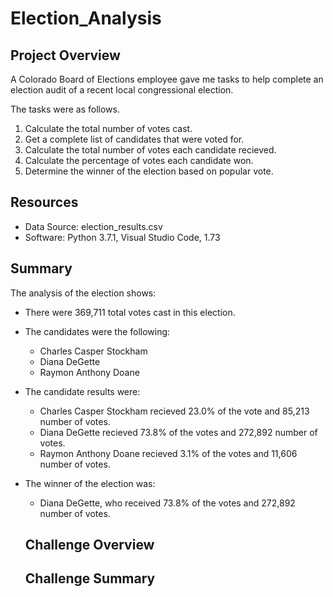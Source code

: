 # Election_Analysis

## Project Overview
A Colorado Board of Elections employee gave me tasks to help complete an election audit of a recent local congressional election.

The tasks were as follows.

1. Calculate the total number of votes cast.
2. Get a complete list of candidates that were voted for.
3. Calculate the total number of votes each candidate recieved.
4. Calculate the percentage of votes each candidate won.
5. Determine the winner of the election based on popular vote.

## Resources
- Data Source: election_results.csv
- Software: Python 3.7.1, Visual Studio Code, 1.73

## Summary
The analysis of the election shows:
- There were 369,711 total votes cast in this election.
- The candidates were the following:
  - Charles Casper Stockham
  - Diana DeGette
  - Raymon Anthony Doane
- The candidate results were:
  - Charles Casper Stockham recieved 23.0% of the vote and 85,213 number of votes.
  - Diana DeGette recieved 73.8% of the votes and 272,892 number of votes.
  - Raymon Anthony Doane recieved 3.1% of the votes and 11,606 number of votes.
- The winner of the election was:
  - Diana DeGette, who received 73.8% of the votes and 272,892 number of votes.
  
  ## Challenge Overview
  
  ## Challenge Summary
